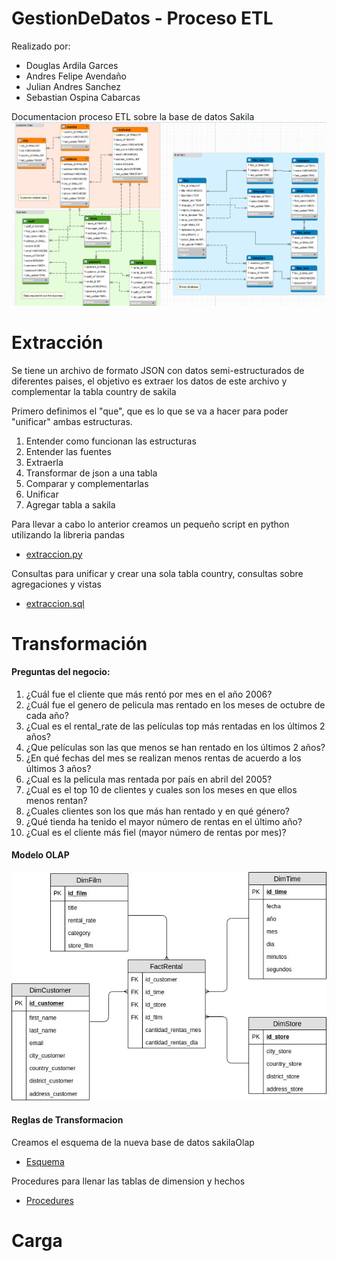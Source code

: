 # GestionDeDatos - Proceso ETL

Realizado por:
- Douglas Ardila Garces
- Andres Felipe Avendaño
- Julian Andres Sanchez
- Sebastian Ospina Cabarcas

Documentacion proceso ETL sobre la base de datos Sakila
![Screenshot](sakila.png)


# Extracción
Se tiene un archivo de formato JSON con datos semi-estructurados de diferentes paises, el objetivo es extraer los datos de este archivo y complementar la tabla country de sakila

Primero definimos el "que", que es lo que se va a hacer para poder "unificar" ambas estructuras.

1. Entender como funcionan las estructuras
2. Entender las fuentes
3. Extraerla
4. Transformar de json a una tabla
5. Comparar y complementarlas
6. Unificar
7. Agregar tabla a sakila

Para llevar a cabo lo anterior creamos un pequeño script en python utilizando la libreria pandas
- [extraccion.py](https://github.com/douglasag17/GestionDeDatos/blob/master/Extraccion/extraccion.py)

Consultas para unificar y crear una sola tabla country, consultas sobre agregaciones y vistas
- [extraccion.sql](https://github.com/douglasag17/GestionDeDatos/blob/master/Extraccion/extraccion.sql)

# Transformación
#### Preguntas del negocio:
1. ¿Cuál fue el cliente que más rentó por mes en el año 2006?
2. ¿Cuál fue el genero de pelicula mas rentado en los meses de octubre de cada año?
3. ¿Cual es el rental_rate de las películas top más rentadas en los últimos 2 años?
4. ¿Que películas son las que menos se han rentado en los últimos 2 años?
5. ¿En qué fechas del mes se realizan menos rentas de acuerdo a los últimos 3 años?
6. ¿Cual es la pelicula mas rentada por país en abril del 2005?
7. ¿Cual es el top 10 de clientes y cuales son los meses en que ellos menos rentan?
8. ¿Cuales clientes son los que más han rentado y en qué género?
9. ¿Qué tienda ha tenido el mayor número de rentas en el último año?
10. ¿Cual es el cliente más fiel (mayor número de rentas por mes)?

#### Modelo OLAP
![Screenshot](modeloOlap.jpg)

#### Reglas de Transformacion
Creamos el esquema de la nueva base de datos sakilaOlap
- [Esquema](https://github.com/douglasag17/GestionDeDatos/blob/master/Transformacion/schemaOlap.sql)

Procedures para llenar las tablas de dimension y hechos
- [Procedures](https://github.com/douglasag17/GestionDeDatos/blob/master/Transformacion/fillTablesOlap.sql)

# Carga
